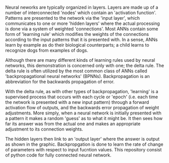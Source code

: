 Neural neworks are typically organized in layers. Layers are made up of a number of interconnected 'nodes' which contain an 'activation function'. Patterns are presented to the network via the 'input layer', which communicates to one or more 'hidden layers' where the actual processing is done via a system of weighted 'connections'. Most ANNs contain some form of 'learning rule' which modifies the weights of the connections according to the input patterns that it is presented with. In a sense, ANNs learn by example as do their biological counterparts; a child learns to recognize dogs from examples of dogs.

Although there are many different kinds of learning rules used by neural networks, this demonstration is concerned only with one; the delta rule. The delta rule is often utilized by the most common class of ANNs called 'backpropagational neural networks' (BPNNs). Backpropagation is an abbreviation for the backwards propagation of error. 

 With the delta rule, as with other types of backpropagation, 'learning' is a supervised process that occurs with each cycle or 'epoch' (i.e. each time the network is presented with a new input pattern) through a forward activation flow of outputs, and the backwards error propagation of weight adjustments. More simply, when a neural network is initially presented with a pattern it makes a random 'guess' as to what it might be. It then sees how far its answer was from the actual one and makes an appropriate adjustment to its connection weights.
 
The hidden layers then link to an 'output layer' where the answer is output as shown in the graphic. Backpropgation is done to learn the
rate of change of parameters with respect to input fucntion values. This repository consist of python code for fully connected neural network.

